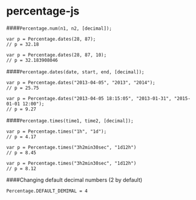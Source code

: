 percentage-js
=============

####`Percentage.num(n1, n2, [decimal]);`

    var p = Percentage.dates(28, 87);
    // p = 32.18

    var p = Percentage.dates(28, 87, 10);
    // p = 32.183908046


####`Percentage.dates(date, start, end, [decimal]);`


    var p = Percentage.dates("2013-04-05", "2013", "2014");
    // p = 25.75

    var p = Percentage.dates("2013-04-05 18:15:05", "2013-01-31", "2015-01-01 12:00");
    // p = 9.27


####`Percentage.times(time1, time2, [decimal]);`


    var p = Percentage.times("1h", "1d");
    // p = 4.17

    var p = Percentage.times("3h2min30sec", "1d12h")
    // p = 8.45

    var p = Percentage.times("3h2min30sec", "1d12h")
    // p = 8.12

####Changing default decimal numbers (2 by default)

    Percentage.DEFAULT_DEMIMAL = 4